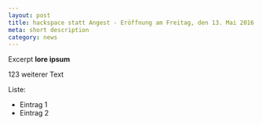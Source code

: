 ```yaml
---
layout: post
title: hackspace statt Angest - Eröffnung am Freitag, den 13. Mai 2016
meta: short description
category: news
---
```



Excerpt **lore ipsum**


<!--more--> 

123
weiterer Text

Liste:

* Eintrag 1
* Eintrag 2
